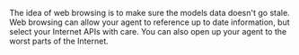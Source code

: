 The idea of web browsing is to make sure the models data doesn't go stale. Web browsing can allow your agent to reference up to date information, but select your Internet APIs with care. You can also open up your agent to the worst parts of the Internet.

